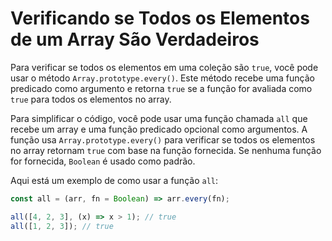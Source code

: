 # Verificando se Todos os Elementos de um Array São Verdadeiros

Para verificar se todos os elementos em uma coleção são `true`, você pode usar o método `Array.prototype.every()`. Este método recebe uma função predicado como argumento e retorna `true` se a função for avaliada como `true` para todos os elementos no array.

Para simplificar o código, você pode usar uma função chamada `all` que recebe um array e uma função predicado opcional como argumentos. A função usa `Array.prototype.every()` para verificar se todos os elementos no array retornam `true` com base na função fornecida. Se nenhuma função for fornecida, `Boolean` é usado como padrão.

Aqui está um exemplo de como usar a função `all`:

```js
const all = (arr, fn = Boolean) => arr.every(fn);

all([4, 2, 3], (x) => x > 1); // true
all([1, 2, 3]); // true
```
